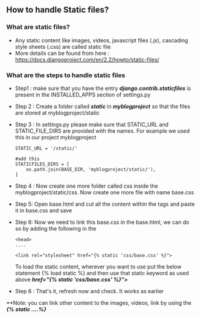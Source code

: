 ## How to handle Static files?

### What are static files?
* Any static content like images, videos, javascript files (.js), cascading style sheets (.css) are called static file
* More details can be found from here : https://docs.djangoproject.com/en/2.2/howto/static-files/

### What are the steps to handle static files
* Step1 : make sure that you have the entry ***django.contrib.staticfiles*** is 
present in the INSTALLED_APPS section of settings.py 

* Step 2 : Create a folder called ***static*** in ***myblogproject*** so that the files are stored at myblogproject/static

* Step 3 : In settings.py please make sure that STATIC_URL and STATIC_FILE_DIRS are provided with the names. 
    For example we used this in our project myblogproject
    ```
    STATIC_URL = '/static/'
    
    #add this
    STATICFILES_DIRS = [
        os.path.join(BASE_DIR, 'myblogproject/static/'),
    ]
    ```
* Step 4 : Now create one more folder called css inside the myblogproject/static/css. Now create one more file with name base.css
* Step 5: Open base.html and cut all the content within the <style>  </style> tags and paste it in base.css and save
* Step 6: Now we need to link this base.css in the base.html, we can do so by adding the following in the <head>
    ```
    <head>
    ....
    
    <link rel="stylesheet" href="{% static 'css/base.css' %}">
    
    ```
    To load the static content, wherever you want to use put the below statement
    {% load static %} and then use that static keyword as used above ***href="{% static 'css/base.css' %}">***
* Step 6 : That's it, refresh now and check. It works as earlier

**Note: you can link other content to the images, videos, link by using the ***{% static ....%}***
